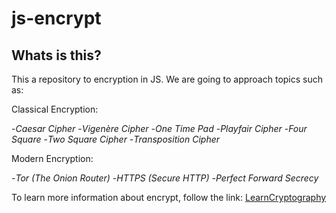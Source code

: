 # js-encrypt

## Whats is this?
This a repository to encryption in JS. We are going to approach topics such as:

Classical Encryption:

-*Caesar Cipher*
-*Vigenère Cipher*
-*One Time Pad*
-*Playfair Cipher*
-*Four Square*
-*Two Square Cipher*
-*Transposition Cipher*

Modern Encryption:

-*Tor (The Onion Router)*
-*HTTPS (Secure HTTP)*
-*Perfect Forward Secrecy*

To learn more information about encrypt, follow the link:
[LearnCryptography](https://learncryptography.com "link")
